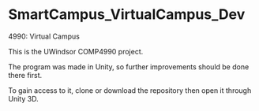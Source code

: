 # SmartCampus_VirtualCampus_Dev
4990: Virtual Campus

This is the UWindsor COMP4990 project.

The program was made in Unity, so further improvements should be done there first.

To gain access to it, clone or download the repository then open it through Unity 3D.
